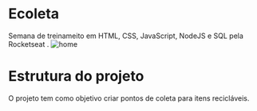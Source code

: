 # Ecoleta
Semana de treinameito em HTML, CSS, JavaScript, NodeJS e SQL pela Rocketseat .
![home](https://raw.githubusercontent.com/renan/documents/Javascript/NLW/public/home.png)
# Estrutura do projeto
O projeto tem como objetivo criar pontos de coleta para itens recicláveis.
